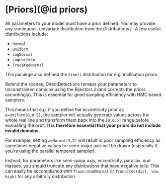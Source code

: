 # [Priors](@id priors)

All parameters to your model must have a prior defined.
You may provide any continuous, univariate distribution from the Distributions.jl.
A few useful distributions include:

* `Normal`
* `Uniform`
* `LogNormal`
* `LogUniform`
* `TrucatedNormal`

This pacakge also defined the `Sine()` distribution for e.g. inclination priors.

Behind the scenes, DirectDetections remaps your parameters to unconstrained domains using the Bijectors.jl (and corrects the priors accordingly). This is essential for good sampling efficiency with HMC based samplers.

This means that e.g. if you define the eccentricity prior as `e=Uniform(0,0.5)`, the sampler will actually generate values across the whole real line and transform them back into the `[0,0.5]` range before evaluating the orbit.
**It is therefore essential that your priors do not include invalid domains.**

For example, setting `a=Normal(3,2)` will result in poor sampling efficiency as sometimes negative values for semi-major axis will be drawn (especially if you're using the parallel tempered sampler).

Instead, for parameters like semi-major axis, eccentricity, parallax, and masses, you should truncate any distributions that have negative tails.
This can easily be accomplished with `TrauncatedNormal` or `Trunacted(dist, low, high)` for any arbitrary distribution.

